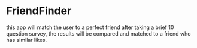 # FriendFinder
this app will match the user to a perfect friend
after taking a brief 10 question survey, the results will be compared and matched to a friend who has similar likes. 
